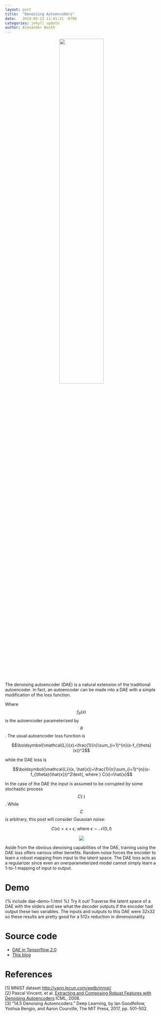 ```yaml
---
layout: post
title:  "Denoising Autoencoders"
date:   2019-05-11 11:41:31 -0700
categories: jekyll update
author: Alexander Booth
---
```


<p align="center"><img src="{{ '/assets/images/DAE/autoencoder.png' | relative_url }}" width="54%"></p>

The denoising autoencoder (DAE) is a natural extension of the traditional autoencoder. 
In fact, an autoencoder can be made into a DAE with a simple modification of the loss function.

Where $$f_{\theta}(x)$$ is the autoencoder parameterized by $$\theta$$.
The usual autoencoder loss function is

$$\boldsymbol{\mathcal{L}}(x)=\frac{1}{n}\sum_{i=1}^{n}(x-f_{\theta}(x))^2$$

while the DAE loss is

$$\boldsymbol{\mathcal{L}}(x, \hat{x})=\frac{1}{n}\sum_{i=1}^{n}(x-f_{\theta}(\hat{x}))^2\text{, where } C(x)=\hat{x}$$

In the case of the DAE the input is assumed to be corrupted by some stochastic process $$C(\cdot)$$. 
While $$C$$ is arbitrary, this post will consider Gaussian noise:

$$C(x) = x + \epsilon \text{, where } \epsilon \sim \mathcal{N}(0, \, I)$$

<p align="center"><img src="{{ '/assets/images/DAE/corrupt.gif' | relative_url }}"></p>

Aside from the obvious denoising capabilities of the DAE, training using the DAE loss offers various other benefits. 
Random noise forces the encoder to learn a robust mapping from input to the latent space.
The DAE loss acts as a regularizer since even an overparameterized model cannot simply learn a 1-to-1 mapping of input to output.

# Demo
{% include dae-demo-1.html %}
Try it out! Traverse the latent space of a DAE with the sliders and see what the decoder outputs if the encoder had output these two variables.
The inputs and outputs to this DAE were 32x32 so these results are pretty good for a 512x reduction in dimensionality.

# Source code 
* [DAE in Tensorflow 2.0](https://github.com/alexbooth/DAE-Tensorflow-2.0)  
* [This blog](https://github.com/alexbooth/alexbooth.github.io)


# References
[1] MNIST dataset <http://yann.lecun.com/exdb/mnist/>  
[2] Pascal Vincent, et al. [Extracting and Composing Robust Features with Denoising Autoencoders](http://www.cs.toronto.edu/~larocheh/publications/icml-2008-denoising-autoencoders.pdf) ICML, 2008.  
[3] “14.5 Denoising Autoencoders.” Deep Learning, by Ian Goodfellow, Yoshua Bengio, and Aaron Courville, The MIT Press, 2017, pp. 501–502.
